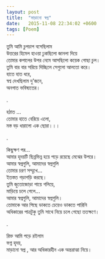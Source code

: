 ```yaml
---
layout: post
title:  "মাড়ানো স্বপ্ন"
date:   2015-11-08 22:34:02 +0600
tags: [Poem]
---
```

তুমি আমি চুপচাপ বসেছিলাম  
উত্তরের হিমেল হাওয়া ঢুকছিলো জানলা দিয়ে  
তোমার কপালের উপর নেমে আসছিলো কয়েক গোছা চুল।  
তুমি বার বার সরিয়ে দিচ্ছিলে সেগুলো আলতো করে।  
হাতে হাত ধরে,  
স্বপ্ব দেখছিলাম দু'জনে,  
অনগাত ভবিষ্যতের।  

.

হঠাত ...  
তোমার হাতে বেরিয়ে এলো,  
মস্ত বড় ধারালো এক ছোরা।।।  

.

কিছুক্ষণ পর...  
আমার হৃদয়টি ছিন্নভিন্ন হয়ে পড়ে রয়েছে মেঝের উপরে।  
আমার স্বপ্নগুলি, আমাদের স্বপ্নগুলি  
তোমার চরণ সম্মুখে...  
ইতস্তত গড়াগড়ি করছে।  
তুমি জুতোজোড়া পায়ে গলিয়ে,  
মাড়িয়ে চলে গেলে...  
আমার স্বপ্নগুলি, আমাদের স্বপ্নগুলি।  
তোমাকে আর পিছে ডাকতে চেয়েও ডাকতে পারিনি  
অধিকারের পাত্রটুকু তুমি সাথে নিয়ে চলে গেছো ততক্ষণে।  

.

রিক্ত আমি পড়ে রইলাম  
ভগ্ন হৃদয়,  
মাড়ানো স্বপ্ন  ,
আর অধিকারহীন এক অন্তরাত্মা নিয়ে।  